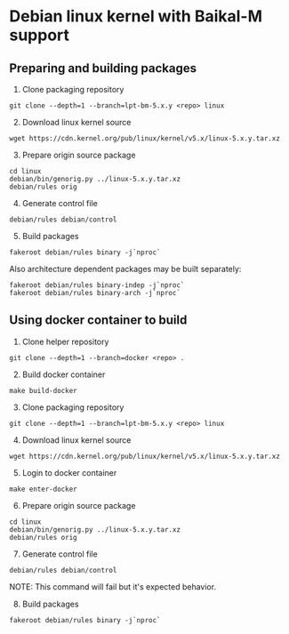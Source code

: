 # Debian linux kernel with Baikal-M support

## Preparing and building packages

1. Clone packaging repository

```
git clone --depth=1 --branch=lpt-bm-5.x.y <repo> linux
```

2. Download linux kernel source

```
wget https://cdn.kernel.org/pub/linux/kernel/v5.x/linux-5.x.y.tar.xz
```

3. Prepare origin source package

```
cd linux
debian/bin/genorig.py ../linux-5.x.y.tar.xz
debian/rules orig
```

4. Generate control file

```
debian/rules debian/control
```

5. Build packages

```
fakeroot debian/rules binary -j`nproc`
```

Also architecture dependent packages may be built separately:

```
fakeroot debian/rules binary-indep -j`nproc`
fakeroot debian/rules binary-arch -j`nproc`
```

## Using docker container to build

1. Clone helper repository

```
git clone --depth=1 --branch=docker <repo> .
```

2. Build docker container

```
make build-docker
```

3. Clone packaging repository

```
git clone --depth=1 --branch=lpt-bm-5.x.y <repo> linux
```

4. Download linux kernel source

```
wget https://cdn.kernel.org/pub/linux/kernel/v5.x/linux-5.x.y.tar.xz
```

5. Login to docker container

```
make enter-docker
```

6. Prepare origin source package

```
cd linux
debian/bin/genorig.py ../linux-5.x.y.tar.xz
debian/rules orig
```

7. Generate control file

```
debian/rules debian/control
```

NOTE: This command will fail but it's expected behavior.

8. Build packages

```
fakeroot debian/rules binary -j`nproc`
```

